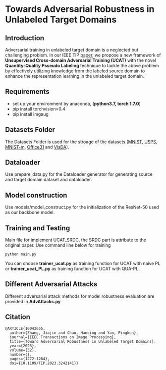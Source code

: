 # Towards Adversarial Robustness in Unlabeled Target Domains

## Introduction
Adversarial training in unlabeled target domain is a neglected but challenging problem. In our IEEE TIP [paper](https://ieeexplore.ieee.org/abstract/document/10043655), we propose a new framework of __Unsupervised Cross-domain Adversarial Training (UCAT)__ with the novel __Quantity-Quality Psseudo Labeling__ technique to tackle the above problem by effectively utilizing knowledge from the labeled source domain to enhance the representation learning in the unlabeled target domain.

## Requirements
- set up your environment by anaconda, (**python3.7, torch 1.7.0**)
- pip install torchvision=0.4
- pip install imgaug

## Datasets Folder
The Datasets Folder is used for the stroage of the datasets ([MNIST](http://yann.lecun.com/exdb/mnist/), [USPS](https://www.kaggle.com/bistaumanga/usps-dataset), [MNIST-m](https://github.com/VanushVaswani/keras_mnistm/releases/download/1.0/keras_mnistm.pkl.gz), [Office31](https://www.cc.gatech.edu/~judy/domainadapt/#datasets_code) and [VisDA](http://ai.bu.edu/visda-2017/)).

## Dataloader
Use prepare_data.py for the Dataloader generator for generating source and target domain dataset and dataloader.

## Model construction
Use models/model_construct.py for the initialization of the ResNet-50 used as our backbone model.

## Training and Testing
Main file for implement UCAT_SRDC, the SRDC part is attribute to the original paper.
Use command line below for training
```
python main.py
```
You can choose __trainer_ucat.py__ as training function for UCAT with naive PL or __trainer_ucat_PL.py__ as training function for UCAT with QUA-PL.

## Different Adversarial Attacks
Different adversarial attack methods for model robustness evaluation are provided in __AdvAttacks.py__ 

## Citation
```
@ARTICLE{10043655,
  author={Zhang, Jiajin and Chao, Hanqing and Yan, Pingkun},
  journal={IEEE Transactions on Image Processing}, 
  title={Toward Adversarial Robustness in Unlabeled Target Domains}, 
  year={2023},
  volume={32},
  number={},
  pages={1272-1284},
  doi={10.1109/TIP.2023.3242141}}
```
